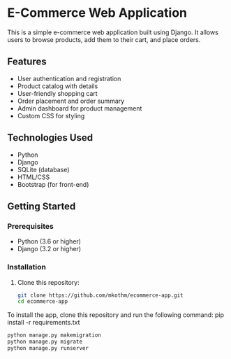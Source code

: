 # E-Commerce Web Application

This is a simple e-commerce web application built using Django. It allows users to browse products, add them to their cart, and place orders.

## Features

- User authentication and registration
- Product catalog with details
- User-friendly shopping cart
- Order placement and order summary
- Admin dashboard for product management
- Custom CSS for styling

## Technologies Used

- Python
- Django
- SQLite (database)
- HTML/CSS
- Bootstrap (for front-end)

## Getting Started

### Prerequisites

- Python (3.6 or higher)
- Django (3.2 or higher)

### Installation

1. Clone this repository:

   ```bash
   git clone https://github.com/mkothm/ecommerce-app.git
   cd ecommerce-app


To install the app, clone this repository and run the following command:
pip install -r requirements.txt
```bash
python manage.py makemigration
python manage.py migrate
python manage.py runserver
